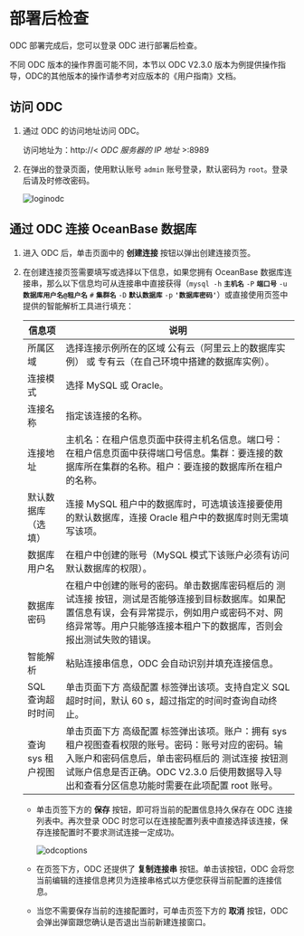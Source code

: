 # 部署后检查

ODC 部署完成后，您可以登录 ODC 进行部署后检查。

不同 ODC 版本的操作界面可能不同，本节以 ODC V2.3.0 版本为例提供操作指导，ODC的其他版本的操作请参考对应版本的《用户指南》文档。

## 访问 ODC

1. 通过 ODC 的访问地址访问 ODC。

   访问地址为：http://\< *ODC 服务器的 IP 地址* \>:8989

2. 在弹出的登录页面，使用默认账号 `admin` 账号登录，默认密码为 `root`。登录后请及时修改密码。

   ![loginodc](https://help-static-aliyun-doc.aliyuncs.com/assets/img/zh-CN/2156899061/p210381.png)

## 通过 ODC 连接 OceanBase 数据库

1. 进入 ODC 后，单击页面中的 **创建连接** 按钮以弹出创建连接页签。

2. 在创建连接页签需要填写或选择以下信息，如果您拥有 OceanBase 数据库连接串，那么以下信息均可从连接串中直接获得（`mysql -h` **`主机名`** `-P` **`端口号`** `-u` **`数据库用户名@租户名`** `#` **`集群名`** `-D` **`默认数据库`** `-p` **`'数据库密码'`**）或直接使用页签中提供的智能解析工具进行填充：

   |     信息项     |                                                                   说明                                                                    |
   |-------------|-----------------------------------------------------------------------------------------------------------------------------------------|
   | 所属区域        | 选择连接示例所在的区域 公有云（阿里云上的数据库实例） 或 专有云（在自己环境中搭建的数据库实例）。                                                                                      |
   | 连接模式        | 选择 MySQL 或 Oracle。                                                                                                                      |
   | 连接名称        | 指定该连接的名称。                                                                                                                               |
   | 连接地址        | 主机名：在租户信息页面中获得主机名信息。端口号：在租户信息页面中获得端口号信息。集群：要连接的数据库所在集群的名称。租户：要连接的数据库所在租户的名称。                                                            |
   | 默认数据库（选填）   | 连接 MySQL 租户中的数据库时，可选填该连接要使用的默认数据库，连接 Oracle 租户中的数据库时则无需填写该项。                                                                            |
   | 数据库用户名      | 在租户中创建的账号（MySQL 模式下该账户必须有访问默认数据库的权限）。                                                                                                   |
   | 数据库密码       | 在租户中创建的账号的密码。单击数据库密码框后的 测试连接 按钮，测试是否能够连接到目标数据库。如果配置信息有误，会有异常提示，例如用户或密码不对、网络异常等。用户只能够连接本租户下的数据库，否则会报出测试失败的错误。                            |
   | 智能解析        | 粘贴连接串信息，ODC 会自动识别并填充连接信息。                                                                                                               |
   | SQL 查询超时时间  | 单击页面下方 高级配置 标签弹出该项。支持自定义 SQL 超时时间，默认 60 s，超过指定的时间时查询自动终止。                                                                               |
   | 查询 sys 租户视图 | 单击页面下方 高级配置 标签弹出该项。账户：拥有 sys 租户视图查看权限的账号。密码：账号对应的密码。输入账户和密码信息后，单击密码框后的 测试连接 按钮测试账户信息是否正确。ODC V2.3.0 后使用数据导入导出和查看分区信息功能时需要在此项配置 root 账号。 |

   * 单击页签下方的 **保存** 按钮，即可将当前的配置信息持久保存在 ODC 连接列表中。再次登录 ODC 时您可以在连接配置列表中直接选择该连接，保存连接配置时不要求测试连接一定成功。

     ![odcoptions](https://help-static-aliyun-doc.aliyuncs.com/assets/img/zh-CN/2156899061/p210524.png)

   * 在页签下方，ODC 还提供了 **复制连接串** 按钮。单击该按钮，ODC 会将您当前编辑的连接信息拷贝为连接串格式以方便您获得当前配置的连接信息。

   * 当您不需要保存当前的连接配置时，可单击页签下方的 **取消** 按钮，ODC 会弹出弹窗跟您确认是否退出当前新建连接窗口。
